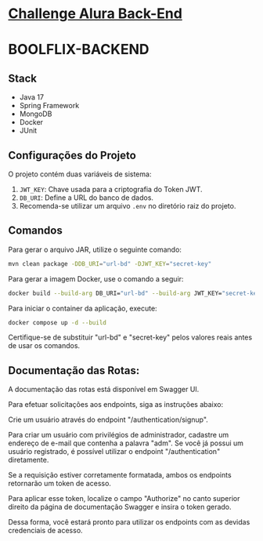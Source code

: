 <h1><a href="https://www.alura.com.br/challenges/back-end-5?host=https://cursos.alura.com.br">Challenge Alura Back-End</a></h1>

# BOOLFLIX-BACKEND

## Stack
- Java 17
- Spring Framework
- MongoDB
- Docker
- JUnit

## Configurações do Projeto

O projeto contém duas variáveis de sistema:
1. `JWT_KEY`: Chave usada para a criptografia do Token JWT.
2. `DB_URI`: Define a URL do banco de dados.
3. Recomenda-se utilizar um arquivo `.env` no diretório raiz do projeto.

## Comandos

Para gerar o arquivo JAR, utilize o seguinte comando:

```bash
mvn clean package -DDB_URI="url-bd" -DJWT_KEY="secret-key"
```
Para gerar a imagem Docker, use o comando a seguir:
```bash
docker build --build-arg DB_URI="url-bd" --build-arg JWT_KEY="secret-key" -t aluraflix-api .
```

Para iniciar o container da aplicação, execute:
```bash
docker compose up -d --build
```
Certifique-se de substituir "url-bd" e "secret-key" pelos valores reais antes de usar os comandos.

## Documentação das Rotas:

A documentação das rotas está disponível em Swagger UI.

Para efetuar solicitações aos endpoints, siga as instruções abaixo:

Crie um usuário através do endpoint "/authentication/signup".

Para criar um usuário com privilégios de administrador, cadastre um endereço de e-mail que contenha a palavra "adm".
Se você já possui um usuário registrado, é possível utilizar o endpoint "/authentication" diretamente.

Se a requisição estiver corretamente formatada, ambos os endpoints retornarão um token de acesso.

Para aplicar esse token, localize o campo "Authorize" no canto superior direito da página de documentação Swagger e insira o token gerado.

Dessa forma, você estará pronto para utilizar os endpoints com as devidas credenciais de acesso.
